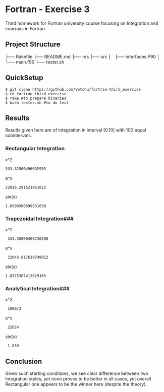 # Fortran - Exercise 3 #

Third homework for Fortran university course focusing on Integration and coarrays in Fortran.

## Project Structure ##
├── Rakefile
├── README.md
├── res
├── src
│   ├── interfaces.F90
│   └── main.f90
└── tester.sh

## QuickSetup ##

	$ git clone https://github.com/Vetchu/fortran-third_exercise
	$ cd fortran-third_exercise
	$ rake #to prepare binaries
	$ bash tester.sh #to do test

## Results ##
 Results given here are of integration in interval [0.10] with 100 equal subintervals.
 
### Rectangular Integration ###

 x^2 
 
 	333.32500496692955     
 e^x
 
 	22016.291521461022     
 sin(x)
 
 	1.8398380598531630     

### Trapezoidal Integration###
 x^2
 
	 333.35000496730208     
 e^x
 
	 22043.817619749912     
 sin(x)
 
 	1.8375387413629165     

### Analytical Integration###
 x^2
 
	 1000/3
 e^x
 
	 22024
 sin(x)
 
	 1.839
 
## Conclusion ##
Given such starting conditions, we see clear difference between two Integration styles, yet none proves to be better in all cases, yet overall Rectangular one appears to be the winner here (despite the theory).
